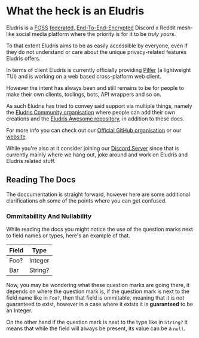 # What the heck is an Eludris

Eludris is a [FOSS](https://en.wikipedia.org/wiki/Free_and_open-source_software)
[federated](https://en.wikipedia.org/wiki/Federation_(information_technology)),
[End-To-End-Encrypted](https://en.wikipedia.org/wiki/End-to-end_encryption) Discord
x Reddit mesh-like social media platform where the priority is for it to be *truly
yours*.

To that extent Eludris aims to be as easily accessible by everyone, even if they
do not understand or care about the unique privacy-related features Eludris offers.

In terms of client Eludris is currently officially providing [Pilfer](https://github.com/eludris/pilfer)
(a lightweight TUI) and is working on a web based cross-platform web client.

However the intent has always been and still remains to be for people to make their
own clients, toolings, bots, API wrappers and so on.

As such Eludris has tried to convey said support via multiple things, namely the
[Eludris Community organisation](https://github.com/eludris-community) where people
can add their own creations and the [Eludris Awesome repository](https://github.com/eludris/awesome),
in addition to these docs.

For more info you can check out our [Official GitHub organisation](htt[s://github.com/eludris)
or our [website](https://eludris.pages.dev).

While you're also at it consider joining our [Discord Server](https://discord.gg/amMHHjzwb9)
since that is currently mainly where we hang out, joke around and work on Eludris
and Eludris related stuff.

## Reading The Docs

The doccumentation is straight forward, however here are some additional clarifications
oh some of the points where you can get confused.

### Ommitabillity And Nullability

While reading the docs you might notice the use of the question marks next to field
names or types, here's an example of that.

| Field | Type    |
|-------|---------|
| Foo?  | Integer |
| Bar   | String? |

Now, you may be wondering what these question marks are going there, it depends
on where the question mark is, if the question mark is next to the field name like
in `Foo?`, then that field is ommitable, meaning that it is not guaranteed to exist,
however in a case where it exists it is **guaranteed** to be an Integer.

On the other hand if the question mark is next to the type like in `String?` it means
that while the field will always be present, its value can be a `null`.
